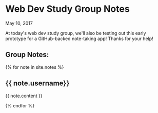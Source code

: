# Web Dev Study Group Notes

May 10, 2017

At today's web dev study group, we'll also be testing out this early prototype for a GitHub-backed note-taking app! Thanks for your help!

## Group Notes:

<div class="notes">
	{% for note in site.notes %}	
		<h2>{{ note.username}}</h2>	
		<p>{{ note.content }}</p>	
	{% endfor %}
</div>